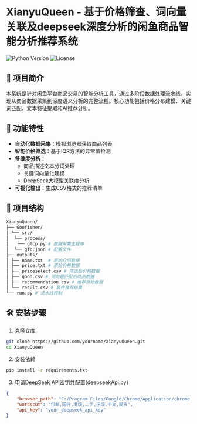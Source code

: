 # XianyuQueen - 基于价格筛查、词向量关联及deepseek深度分析的闲鱼商品智能分析推荐系统

![Python Version](https://img.shields.io/badge/Python-3.10%2B-blue)
![License](https://img.shields.io/badge/License-MIT-green)

## 📖 项目简介

本系统是针对闲鱼平台商品交易的智能分析工具，通过多阶段数据处理流水线，实现从商品数据采集到深度语义分析的完整流程。核心功能包括价格分布建模、关键词匹配、文本特征提取和AI推荐分析。

## 🚀 功能特性

- **自动化数据采集**：模拟浏览器获取商品列表
- **智能价格筛选**：基于IQR方法的异常值检测
- **多维度分析**：
  - 商品描述文本分词处理
  - 关键词向量化建模
  - DeepSeek大模型关联度分析
- **可视化输出**：生成CSV格式的推荐清单

## 📂 项目结构
```bash
XianyuQueen/
├── Goofisher/
│ └── src/
│  └── process/
│   └── gfcp.py # 数据采集主程序
│  └── gfc.json # 配置文件
├── outputs/
│ ├── name.txt  # 原始介绍数据
│ ├── price.txt # 原始价格数据
│ ├── priceselect.csv # 筛选后价格数据
│ ├── good.csv # 词向量匹配后商品数据
│ ├── recommendation.csv # 推荐原始数据
│ └── result.csv # 最终推荐结果
└── run.py # 流水线控制
```

## 🛠️ 安装步骤

1. 克隆仓库
```bash
git clone https://github.com/yourname/XianyuQueen.git
cd XianyuQueen
```

2. 安装依赖
```bash
pip install -r requirements.txt
```

3. 申请DeepSeek API密钥并配置(deepseekApi.py)
```json
{
    "browser_path": "C:/Program Files/Google/Chrome/Application/chrome.exe",
    "wordscut": "包邮,国行,港版,二手,正版,中文,现货",
    "api_key": "your_deepseek_api_key"
}
```